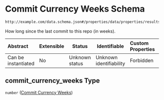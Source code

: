 # Commit Currency Weeks Schema

```txt
http://example.com/data.schema.json#/properties/data/properties/results/properties/commit_currency_weeks
```

How long since the last commit to this repo (in weeks).


| Abstract            | Extensible | Status         | Identifiable            | Custom Properties | Additional Properties | Access Restrictions | Defined In                                                                 |
| :------------------ | ---------- | -------------- | ----------------------- | :---------------- | --------------------- | ------------------- | -------------------------------------------------------------------------- |
| Can be instantiated | No         | Unknown status | Unknown identifiability | Forbidden         | Allowed               | none                | [data.schema.json\*](../../out/v1/data.schema.json "open original schema") |

## commit_currency_weeks Type

`number` ([Commit Currency Weeks](data-properties-lowendinsight-analysis-data-properties-lowendinsight-per-repo-analysis-results-properties-commit-currency-weeks.md))

